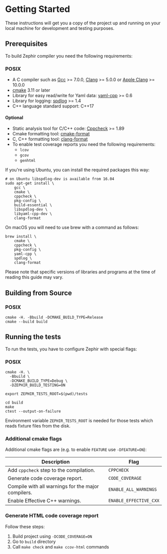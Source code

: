 # Getting Started

These instructions will get you a copy of the project up and running on your local machine for development and testing purposes.

## Prerequisites

To build Zephir compiler you need the following requirements:

### POSIX

* A C compiler such as  [Gcc](https://gcc.gnu.org) >= 7.0.0, [Clang](https://clang.llvm.org) >= 5.0.0 or [Apple Clang](https://apps.apple.com/us/app/xcode/id497799835) >= 10.0.0
* [cmake](https://cmake.org/) 3.11 or later
* Library for easy read/write for Yaml data: [yaml-cpp](https://github.com/jbeder/yaml-cpp) >= 0.6
* Library for logging: [spdlog](https://github.com/gabime/spdlog) >= 1.4
* C++ language standard support: C++17

#### Optional

* Static analysis tool for C/C++ code: [Cppcheck](https://github.com/danmar/cppcheck) >= 1.89
* Cmake formatting tool: [cmake-format](https://github.com/cheshirekow/cmake_format)
* C, C++ formatting tool: [clang-format](https://clang.llvm.org/docs/ClangFormat.html)
* To enable test coverage reports you need the following requirements:
  * `lcov`
  * `gcov`
  * `genhtml`

If you're using Ubuntu, you can install the required packages this way:

```shell script
# on Ubuntu libspdlog-dev is available from 16.04
sudo apt-get install \
    gcc \
    cmake \
    cppcheck \
    pkg-config \
    build-essential \
    libspdlog-dev \
    libyaml-cpp-dev \
    clang-format
```

On macOS you will need to use brew with a command as follows:
```shell script
brew install \
    cmake \
    cppcheck \
    pkg-config \
    yaml-cpp \
    spdlog \
    clang-format
```

Please note that specific versions of libraries and programs at the time of reading this guide may vary.

## Building from Source

### POSIX

```shell script
cmake -H. -Bbuild -DCMAKE_BUILD_TYPE=Release
cmake --build build
```

## Running the tests

To run the tests, you have to configure Zephir with special flags:

### POSIX

```shell script
cmake -H. \
  -Bbuild \
  -DCMAKE_BUILD_TYPE=Debug \
  -DZEPHIR_BUILD_TESTING=ON

export ZEPHIR_TESTS_ROOT=$(pwd)/tests

cd build
make
ctest --output-on-failure
```

Environment variable `ZEPHIR_TESTS_ROOT` is needed for those tests which reads fixture files from the disk.

### Additional cmake flags

Additional cmake flags are (e.g. to enable `FEATURE` use `-DFEATURE=ON`):

| Description                                         | Flag                   |
| --------------------------------------------------- |------------------------|
| Add `cppcheck` step to the compilation.             | `CPPCHECK`             |
| Generate code coverage report.                      | `CODE_COVERAGE`        |
| Compile with all warnings for the major compilers.  | `ENABLE_ALL_WARNINGS`  |
| Enable Effective C++ warnings.                      | `ENABLE_EFFECTIVE_CXX` |

### Generate HTML code coverage report

Follow these steps:

1. Build project using `-DCODE_COVERAGE=ON`
2. Go to `build` directory
3. Call `make check` and `make ccov-html` commands
